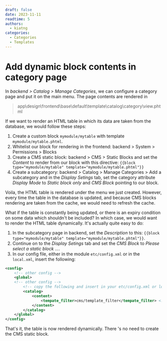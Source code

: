 ```yaml
---
draft: false
date: 2023-11-11
readtime: 5
authors:
  - kiatng
categories:
  - Categories
  - Templates
---
```


# Add dynamic block contents in category page

In _backend > Catalog > Manage Categories_, we can configure a category page and put it on the main menu. The page contents are rendered in

> app\design\frontend\base\default\template\catalog\category\view.phtml

If we want to render an HTML table in which its data are taken from the database, we would follow these steps:

1. Create a custom block `mymodule/mytable` with template `mymodule/mytable.phtml`.
2. Whitelist our block for rendering in the frontend: backend > System > Permissions > Blocks
3. Create a CMS static block: backend > CMS > Static Blocks and set the _Content_ to render from our block with this directive: `{{block type="mymodule/mytable" template="mymodule/mytable.phtml"}}`
4. Create a subcategory: backend > Catalog > Manage Categories > Add a subcategory and in the _Display Setings_ tab, set the category attribute _Display Mode_ to _Static block only_ and _CMS Block_ pointing to our block.

Voila, the HTML table is rendered under the menu we just created. However, every time the table in the database is updated, and because CMS blocks rendering are taken from the cache, we would need to refresh the cache.

What if the table is constantly being updated, or there is an expiry condition on some data which shouldn't be included? In which case, we would want to render the HTML table dynamically. It's actually quite easy to do:

1. In the subcategory page in backend, set the _Description_ to this: `{{block type="mymodule/mytable" template="mymodule/mytable.phtml"}}`.
2. Continue on to the _Display Setings_ tab and set the _CMS Block_ to _Please select a static block ..._.
3. In our config file, either in the module `etc/config.xml` or in the `local.xml`, insert the following:

```xml
<config>
    <!-- other config -->
    <global>
    <!-- other config -->
        <!-- copy the following and insert in your etc/config.xml or local.xml -->
        <catalog>
            <content>
                <tempate_filter>cms/template_filter</tempate_filter> <!-- Note the typo on template must remain as "tempate". -->
            </content>
        </catalog>
    </global>
</config>
```

That's it, the table is now rendered dynamically. There 's no need to create the CMS static block.
